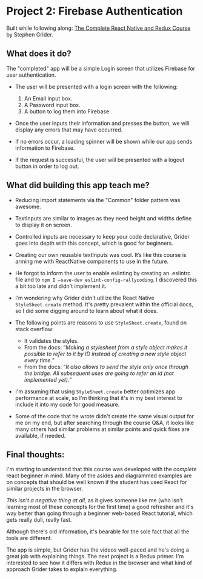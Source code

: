# Project 2: Firebase Authentication

Built while following along: [The Complete React Native and Redux Course](https://www.udemy.com/the-complete-react-native-and-redux-course) by Stephen Grider. 

## What does it do?

The "completed" app will be a simple Login screen that utilizes Firebase for user authentication. 

* The user will be presented with a login screen with the following:
  1. An Email input box.
  2. A Password input box.
  3. A button to log them into Firebase

* Once the user inputs their information and presses the button, we will display any errors that may have occurred.
* If no errors occur, a loading spinner will be shown while our app sends information to Firebase.
* If the request is successful, the user will be presented with a logout button in order to log out. 

## What did building this app teach me?

* Reducing import statements via the "Common" folder pattern was awesome.
* TextInputs are similar to images as they need height and widths define to display it on screen.
* Controlled inputs are necessary to keep your code declarative, Grider goes into depth with this concept, which is good for beginners.
* Creating our own reusable textInputs was cool. It’s like this course is arming me with ReactNative components to use in the future.

* He forgot to inform the user to enable eslinting by creating an .eslintrc file and to `npm I —save-dev eslint-config-rallycoding`. I discovered this a bit too late and didn't implement it.

* I’m wondering why Grider didn't utilize the React Native `StyleSheet.create` method. It's pretty prevalent within the official docs, so I did some digging around to learn about what it does.
* The following points are reasons to use `StyleSheet.create`, found on stack overflow:
    * It validates the styles.
    * From the docs: “*Making a stylesheet from a style object makes it possible to refer to it by ID instead of creating a new style object every time.*”
    * From the docs: “*It also allows to send the style only once through the bridge. All subsequent uses are going to refer an id (not implemented yet).*”
    
* I'm assuming that using `StyleSheet.create` better optimizes app performance at scale, so I'm thinking that it's in my best interest to include it into my code for good measure.
* Some of the code that he wrote didn't create the same visual output for me on my end, but after searching through the course Q&A, it looks like many others had similar problems at similar points and quick fixes are available, if needed.

## Final thoughts: 

I'm starting to understand that this course was developed with the *complete* react beginner in mind. Many of the asides and diagrammed examples are on concepts that should be well known if the student has used React for similar projects in the browser.

*This isn't a negative thing at all,* as it gives someone like me (who isn't learning most of these concepts for the first time) a good refresher and it's way better than going through a beginner web-based React tutorial, which gets really dull, really fast. 

Although there's old information, it's bearable for the sole fact that all the tools are different.

The app is simple, but Grider has the videos well-paced and he's doing a great job with explaining things. The next project is a Redux primer. I'm interested to see how it differs with Redux in the browser and what kind of approach Grider takes to explain everything.
